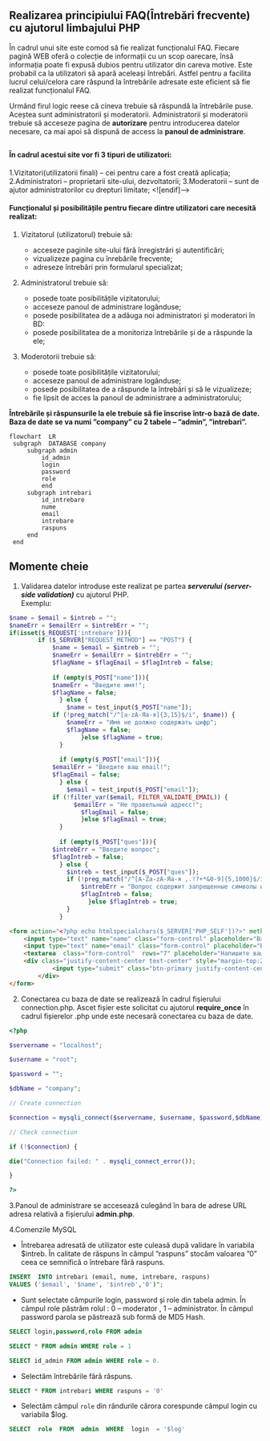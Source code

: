 ## Realizarea principiului FAQ(Întrebări frecvente) cu ajutorul limbajului PHP

În cadrul unui site este comod să fie realizat funcționalul FAQ. Fiecare pagină WEB oferă o colecție de informații cu un scop oarecare, însă informația poate fi expusă dubios pentru utilizator din careva motive.
Este probabil ca la utilizatori să apară aceleași întrebări. Astfel pentru a facilita lucrul celui/celora care răspund la întrebările adresate este eficient să fie realizat funcționalul FAQ.

Urmând firul logic reese că cineva trebuie să răspundă la întrebările puse. Aceștea sunt administratorii și moderatorii. Administratorii și moderatorii trebuie să acceseze pagina de **autorizare** pentru introducerea datelor necesare, ca mai apoi să dispună de access la **panoul de administrare**.

##

#### În cadrul acestui site vor fi 3 tipuri de utilizatori:
1.Vizitatori(utilizatorii finali) – cei pentru care a fost creată aplicația;
2.Administratori – proprietarii site-ului, dezvoltatorii;
3.Moderatorii – sunt de ajutor administratorilor cu drepturi limitate;
<![endif]-->

#### Funcționalul și posibilitățile pentru fiecare dintre utilizatori care necesită realizat:

1. Vizitatorul (utilizatorul) trebuie să:
	- acceseze paginile site-ului fără înregistrări și autentificări;
	- vizualizeze pagina cu înrebările frecvente;
	- adreseze întrebări prin formularul specializat;

2. Administratorul trebuie să:
	- posede toate posibilitățile vizitatorului;
	- acceseze panoul de administrare logânduse;
	-	posede posibilitatea de a adăuga noi administratori și moderatori în BD:
	- posede posibilitatea de a monitoriza întrebările și de a răspunde la ele;

3. Moderotorii trebuie să:
	- posede toate posibilitățile vizitatorului;
	- acceseze panoul de administrare logânduse;
	- posede posibilitatea de a răspunde la întrebări și să le vizualizeze;
	- fie lipsit de acces la panoul de administrare a administratorului;


**Întrebările și răspunsurile la ele trebuie să fie înscrise într-o bază de date. Baza de date se va numi ”company” cu 2 tabele – ”admin”, ”intrebari”.**

 

```mermaid
flowchart  LR
 subgraph  DATABASE company
	 subgraph admin
		 id_admin
		 login
		 password
		 role
		 end
	 subgraph intrebari
		 id_intrebare
		 nume
		 email
		 intrebare
		 raspuns
	 end
 end  

```
## Momente cheie
1. Validarea datelor introduse este realizat pe partea ***serverului (server-side validation)*** cu ajutorul PHP.<br>
Exemplu:
```php
$name = $email = $intreb = "";
$nameErr = $emailErr = $intrebErr = "";
if(isset($_REQUEST['intrebare'])){
        if ($_SERVER["REQUEST_METHOD"] == "POST") {
            $name = $email = $intreb = "";
            $nameErr = $emailErr = $intrebErr = "";
            $flagName = $flagEmail = $flagIntreb = false;
    
            if (empty($_POST["name"])){
            $nameErr = "Введите имя!";
            $flagName = false;
              } else {
                $name = test_input($_POST["name"]);
            if (!preg_match("/^[a-zА-Яа-я]{3,15}$/i", $name)) {
                $nameErr = "Имя не должно содержать цифр";
                $flagName = false;
                    }else $flagName = true;
              }
    
              if (empty($_POST["email"])){
            $emailErr = "Введите ваш email!";
            $flagEmail = false;
              } else {
                $email = test_input($_POST["email"]);
            if (!filter_var($email, FILTER_VALIDATE_EMAIL)) {
                  $emailErr = "Не правельный адресс!";
                    $flagEmail = false;
                    }else $flagEmail = true;
              }
    
              if (empty($_POST["ques"])){
            $intrebErr = "Введите вопрос";
            $flagIntreb = false;
              } else {
                $intreb = test_input($_POST["ques"]);
                if (!preg_match("/^[A-Za-zА-Яа-я ,.!?+*&0-9]{5,1000}$/i",$intreb)) {
                    $intrebErr = "Вопрос содержит запрещенные символы или слижком короткий!";
                    $flagIntreb = false;
                      }else $flagIntreb = true;
                }
              }

```
```html
<form action="<?php echo htmlspecialchars($_SERVER['PHP_SELF'])?>" method = "post">
	<input type="text" name="name" class="form-control" placeholder="Ваше имя " value="<?php echo $name;?>"><br>
	<input type="text" name="email" class="form-control" placeholder="Ваш email" value="<?php echo $email;?>"><br>
	<textarea  class="form-control"  rows="7" placeholder="Напишите ваш вопрос" name="ques" value="<?php echo $intreb ;?>"></textarea>
	<div class="justify-content-center text-center" style="margin-top:20px; padding:10px;">
        	<input type="submit" class="btn-primary justify-content-center text-center" value="Задать вопрос">
        </div>
</form>
```
2. Conectarea cu baza de date se realizează în cadrul fișierului connection.php. Ascet fișier este solicitat cu ajutorul **require_once** în cadrul fișierelor .php unde este necesară conectarea cu baza de date.
``` php
<?php

$servername = "localhost";

$username = "root";

$password = "";

$dbName = "company";

// Create connection

$connection = mysqli_connect($servername, $username, $password,$dbName);

// Check connection

if (!$connection) {

die("Connection failed: " . mysqli_connect_error());

}

?>
```
3.Panoul de administrare se accesează culegând în bara de adrese URL adresa relativă a fișierului **admin.php**.

4.Comenzile MySQL
- Întrebarea adresată de utilizator este culeasă după validare în variabila $intreb. În calitate de răspuns în câmpul ”raspuns” stocăm valoarea ”0” ceea ce semnifică o întrebare fără raspuns. 
```sql
INSERT  INTO intrebari (email, nume, intrebare, raspuns)
VALUES ('$email', '$name', '$intreb','0')";
``` 
- Sunt selectate câmpurile login, password și role din tabela admin. În câmpul role păstrăm rolul : 0 – moderator , 1 – administrator. În câmpul password parola se păstrează sub formă de MD5 Hash.
 ```sql
SELECT login,password,role FROM admin
```
```sql
SELECT * FROM admin WHERE role = 1
```
```sql
SELECT id_admin FROM admin WHERE role = 0.
```
- Selectăm întrebările fără răspuns.
```sql
SELECT * FROM intrebari WHERE raspuns = '0'
```
- Selectăm câmpul `role` din rândurile cărora corespunde  câmpul login cu variabila $log.
```sql
SELECT  role  FROM  admin  WHERE  login  = '$log'
```
